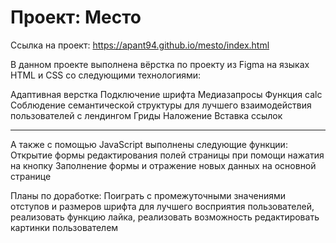 Проект: Место
=====================

Ссылка на проект: https://apant94.github.io/mesto/index.html

В данном проекте выполнена вёрстка по проекту из Figma на языках HTML и CSS со следующими технологиями:

Адаптивная верстка Подключение шрифта Медиазапросы Функция calc Соблюдение семантической структуры для лучшего взаимодействия пользователей с лендингом Гриды Наложение Вставка ссылок
***
А также с помощью JavaScript выполнены следующие функции:
Открытие формы редактирования полей страницы при помощи нажатия на кнопку
Заполнение формы и отражение новых данных на основной странице

Планы по доработке: Поиграть с промежуточными значениями отступов и размеров шрифта для лучшего восприятия пользователей, реализовать функцию лайка, реализовать возможность редактировать картинки пользователем


